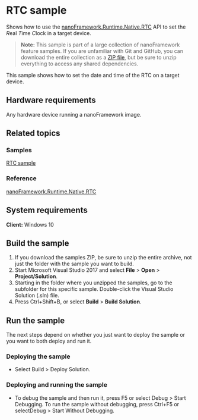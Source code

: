 # RTC sample

Shows how to use the [nanoFramework.Runtime.Native.RTC](http://docs.nanoframework.net/api/nanoFramework.Runtime.Native.RTC.html) API to set the *R*eal *T*ime *C*lock in a target device.

> **Note:** This sample is part of a large collection of nanoFramework feature samples. 
> If you are unfamiliar with Git and GitHub, you can download the entire collection as a 
> [ZIP file](https://github.com/nanoframework/Samples/archive/master.zip), but be 
> sure to unzip everything to access any shared dependencies. 
<!-- For more info on working with the ZIP file, 
> the samples collection, and GitHub, see [Get the UWP samples from GitHub](https://aka.ms/ovu2uq). 
> For more samples, see the [Samples portal](https://aka.ms/winsamples) on the Windows Dev Center.  -->

This sample shows how to set the date and time of the RTC on a target device.

## Hardware requirements

Any hardware device running a nanoFramework image.


## Related topics

### Samples

[RTC sample](/RTC)

### Reference

[nanoFramework.Runtime.Native.RTC](http://docs.nanoframework.net/api/nanoFramework.Runtime.Native.RTC.html)

<!-- [nanoFramework app samples]() -->

## System requirements

**Client:** Windows 10

## Build the sample

1. If you download the samples ZIP, be sure to unzip the entire archive, not just the folder with the sample you want to build. 
2. Start Microsoft Visual Studio 2017 and select **File** \> **Open** \> **Project/Solution**.
3. Starting in the folder where you unzipped the samples, go to the subfolder for this specific sample. Double-click the Visual Studio Solution (.sln) file.
4. Press Ctrl+Shift+B, or select **Build** \> **Build Solution**.

## Run the sample

The next steps depend on whether you just want to deploy the sample or you want to both deploy and run it.

### Deploying the sample

- Select Build > Deploy Solution. 

### Deploying and running the sample

- To debug the sample and then run it, press F5 or select Debug >  Start Debugging. To run the sample without debugging, press Ctrl+F5 or selectDebug > Start Without Debugging. 

